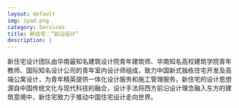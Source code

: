 ```yaml
---
layout: default
img: ipad.png
category: Services
title: 新住宅：“前沿设计”
description: |
---
```

   新住宅设计团队由华南最知名建筑设计院青年建筑师、华南知名高校建筑学院青年教师、国际知名设计公司的青年室内设计师组成，致力中国新式独栋住宅开发及高端公寓设计，为青年精英提供一体化设计服务和施工管理服务，新住宅的设计思想源自中国传统文化与现代科技的融合，设计手法将西方前沿设计理念融入东方的建筑意境中，新住宅致力于推动中国住宅设计走向世界。
